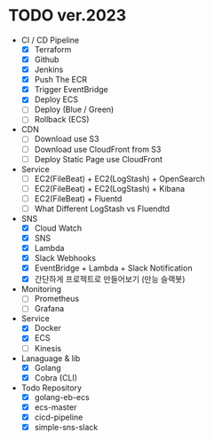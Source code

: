 # TODO ver.2023

- CI / CD Pipeline
  - [x] Terraform
  - [x] Github 
  - [x] Jenkins
  - [x] Push The ECR
  - [x] Trigger EventBridge
  - [x] Deploy ECS
  - [ ] Deploy (Blue / Green)
  - [ ] Rollback (ECS)
 
- CDN
  - [ ] Download use S3
  - [ ] Download use CloudFront from S3
  - [ ] Deploy Static Page use CloudFront
 
- Service
  - [ ] EC2(FileBeat) + EC2(LogStash) + OpenSearch
  - [ ] EC2(FileBeat) + EC2(LogStash) + Kibana
  - [ ] EC2(FileBeat) + Fluentd
  - [ ] What Different LogStash vs Fluendtd

- SNS
  - [x] Cloud Watch
  - [x] SNS
  - [x] Lambda
  - [x] Slack Webhooks
  - [x] EventBridge + Lambda + Slack Notification 
  - [x] 간단하게 프로젝트로 만들어보기 (만능 슬랙봇)

- Monitoring
  - [ ] Prometheus
  - [ ] Grafana

- Service
  - [x] Docker
  - [x] ECS
  - [ ] Kinesis
 
- Lanaguage & lib
  - [x] Golang
  - [x] Cobra (CLI)

- Todo Repository
  - [x] golang-eb-ecs
  - [x] ecs-master
  - [x] cicd-pipeline
  - [x] simple-sns-slack
